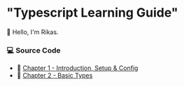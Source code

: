 # "Typescript Learning Guide"

👋 Hello, I'm Rikas.


### 💻 Source Code

- 🔗 [Chapter 1 - Introduction, Setup & Config](https://github.com/RikasMRM/typescript-practice/tree/main/Chapter%201)
- 🔗 [Chapter 2 - Basic Types](https://github.com/RikasMRM/typescript-practice/tree/main/Chapter%202)